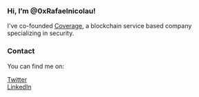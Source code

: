 ### Hi, I’m @0xRafaelnicolau!

I've co-founded [Coverage](coveragelabs.io), a blockchain service based company specializing in security.

### Contact
You can find me on:

[Twitter](https://twitter.com/0xrafaelnicolau)
<br/>
[LinkedIn](https://www.linkedin.com/in/rafael-nicolau-048b56233/)
<br/>
